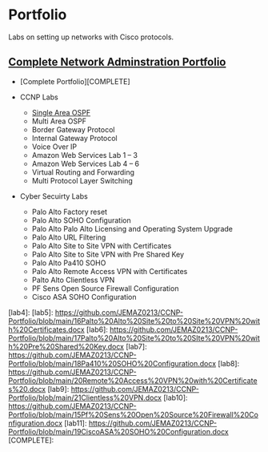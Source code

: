 # Portfolio
Labs on setting up networks with Cisco protocols. 

## <ins>Complete Network Adminstration Portfolio</ins>
 - [Complete Portfolio][COMPLETE]

- CCNP Labs
  - [Single Area OSPF][ospf] 
  - Multi Area OSPF  
  - Border Gateway Protocol 
  - Internal Gateway Protocol 
  - Voice Over IP 
  - Amazon Web Services Lab 1 – 3 
  - Amazon Web Services Lab 4 – 6 
  - Virtual Routing and Forwarding 
  - Multi Protocol Layer Switching  

- Cyber Secuirty Labs
  - Palo Alto Factory reset
  - Palo Alto SOHO Configuration
  - Palo Alto Palo Alto Licensing and Operating System Upgrade 
  - Palo Alto URL Filtering  
  - Palo Alto Site to Site VPN with Certificates 
  - Palo Alto Site to Site VPN with Pre Shared Key 
  - Palo Alto Pa410 SOHO 
  - Palo Alto Remote Access VPN with Certificates  
  - Palto Alto Clientless VPN 
  - PF Sens Open Source Firewall Configuration  
  - Cisco ASA SOHO Configuration 

[ospf]: https://github.com/JEMAZ0213/CCNP-Portfolio/blob/main/2Single%20Area%20OSPF.docx
[mospf]: https://github.com/JEMAZ0213/CCNP-Portfolio/blob/main/3Multi%20Area%20OSPF.docx
[bgp]: https://github.com/JEMAZ0213/CCNP-Portfolio/blob/main/4Border%20Gateway%20Protocol.docx
[ibgp]: https://github.com/JEMAZ0213/CCNP-Portfolio/blob/main/5Internal%20Border%20Gateway%20Protocol.docx
[voip]: https://github.com/JEMAZ0213/CCNP-Portfolio/blob/main/6Voice%20Over%20IP.docx
[vrf]: https://github.com/JEMAZ0213/CCNP-Portfolio/blob/main/9Virtural%20Routing%20and%20Forwarding.docx
[mpls]: https://github.com/JEMAZ0213/CCNP-Portfolio/blob/main/10Multi%20Protocol%20Layer%20Switching%20lab.docx
[aws1]: https://github.com/JEMAZ0213/CCNP-Portfolio/blob/main/7AWS1-3.docx
[aws2]: https://github.com/JEMAZ0213/CCNP-Portfolio/blob/main/8AWS4-6.docx
[lab0]: https://github.com/JEMAZ0213/CCNP-Portfolio/blob/main/11Palo%20Alto%20Factory%20Reset.docx
[lab1]: https://github.com/JEMAZ0213/CCNP-Portfolio/blob/main/12Palo%20Alto%20SOHO%20lab.docx 
[lab2]: https://github.com/JEMAZ0213/CCNP-Portfolio/blob/main/13Palo%20Alto%20Licensing%20and%20Operating%20system%20Upgrade%20Lab.docx
[lab3]: https://github.com/JEMAZ0213/CCNP-Portfolio/blob/main/14Palto%20Alto%20URL%20Filtering%20Lab.docx
[lab4]:
[lab5]: https://github.com/JEMAZ0213/CCNP-Portfolio/blob/main/16Palto%20Alto%20Site%20to%20Site%20VPN%20with%20Certificates.docx
[lab6]: https://github.com/JEMAZ0213/CCNP-Portfolio/blob/main/17Palto%20Alto%20Site%20to%20SIte%20VPN%20with%20Pre%20Shared%20Key.docx
[lab7]: https://github.com/JEMAZ0213/CCNP-Portfolio/blob/main/18Pa410%20SOHO%20Configuration.docx
[lab8]: https://github.com/JEMAZ0213/CCNP-Portfolio/blob/main/20Remote%20Access%20VPN%20with%20Certificates%20.docx
[lab9]: https://github.com/JEMAZ0213/CCNP-Portfolio/blob/main/21Clientless%20VPN.docx
[lab10]: https://github.com/JEMAZ0213/CCNP-Portfolio/blob/main/15Pf%20Sens%20Open%20Source%20Firewall%20Configuration.docx
[lab11]: https://github.com/JEMAZ0213/CCNP-Portfolio/blob/main/19CiscoASA%20SOHO%20Configuration.docx
[COMPLETE]: 

